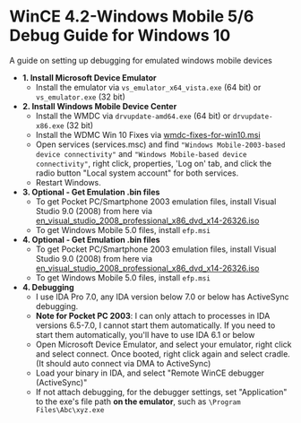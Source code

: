 # WinCE 4.2-Windows Mobile 5/6 Debug Guide for Windows 10
A guide on setting up debugging for emulated windows mobile devices
- **1. Install Microsoft Device Emulator**
  - Install the emulator via `vs_emulator_x64_vista.exe` (64 bit) or `vs_emulator.exe` (32 bit)
- **2. Install Windows Mobile Device Center**
  - Install the WMDC via `drvupdate-amd64.exe` (64 bit) or `drvupdate-x86.exe` (32 bit)
  - Install the WDMC Win 10 Fixes via [wmdc-fixes-for-win10.msi](https://junipersys.com/index.php/support/knowledge-base/support-knowledge-base-topics/desktop-connection-activesync-or-windows-mobile-device-center/wmdc-in-windows-10)
  - Open services (services.msc) and find `"Windows Mobile-2003-based device connectivity"` and `"Windows Mobile-based device connectivity"`, right click, properties, 'Log on' tab, and click the radio button "Local system account" for both services.
  - Restart Windows.
- **3. Optional - Get Emulation .bin files**
  - To get Pocket PC/Smartphone 2003 emulation files, install Visual Studio 9.0 (2008) from here via [en_visual_studio_2008_professional_x86_dvd_x14-26326.iso](https://archive.org/download/en_visual_studio_2008_professional_x86_dvd_x14-26326_202310)
  - To get Windows Mobile 5.0 files, install `efp.msi`
- **4. Optional - Get Emulation .bin files**
  - To get Pocket PC/Smartphone 2003 emulation files, install Visual Studio 9.0 (2008) from here via [en_visual_studio_2008_professional_x86_dvd_x14-26326.iso](https://archive.org/download/en_visual_studio_2008_professional_x86_dvd_x14-26326_202310)
  - To get Windows Mobile 5.0 files, install `efp.msi`
- **4. Debugging**
  - I use IDA Pro 7.0, any IDA version below 7.0 or below has ActiveSync debugging.
  - **Note for Pocket PC 2003**: I can only attach to processes in IDA versions 6.5-7.0, I cannot start them automatically. If you need to start them automatically, you'll have to use IDA 6.1 or below
  - Open Microsoft Device Emulator, and select your emulator, right click and select connect. Once booted, right click again and select cradle. (It should auto connect via DMA to ActiveSync)
  - Load your binary in IDA, and select "Remote WinCE debugger (ActiveSync)"
  - If not attach debugging, for the debugger settings, set "Application" to the exe's file path **on the emulator**, such as `\Program Files\Abc\xyz.exe`
